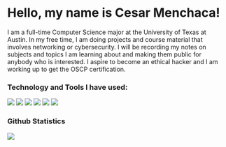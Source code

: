 <h1> Hello, my name is Cesar Menchaca!</h1>

I am a full-time Computer Science major at the University of Texas at Austin. In my free time, I am doing projects and course material that involves networking or cybersecurity. I will be recording my notes on subjects and topics I am learning about and making them public for anybody who is interested. I aspire to become an ethical hacker and I am working up to get the OSCP certification. 

<h3>Technology and Tools I have used:</h3>

![](https://img.shields.io/badge/OS-Linux-informational?style=flat&logo=Linux&logoColor=white&color=1c00b4)
![](https://img.shields.io/badge/OS-Windows-informational?style=flat&logo=Windows&logoColor=white&color=1c00b4)
![](https://img.shields.io/badge/Code-Python-informational?style=flat&logo=Python&logoColor=white&color=1c00b4)
![](https://img.shields.io/badge/Code-Java-informational?style=flat&logo=Java&logoColor=white&color=1c00b4)
![](https://img.shields.io/badge/IDE-Visual_Studio_Code-informational?style=flat&logo=Visual-Studio-Code&logoColor=white&color=1c00b4)
![](https://img.shields.io/badge/Software-Microsoft_Office-informational?style=flat&logo=Microsoft-Office&logoColor=white&color=1c00b4)

<h3>Github Statistics</h3>

<img align="center" src="https://github-readme-stats.vercel.app/api/?username=Cesar-Menchaca&theme=dark" />

